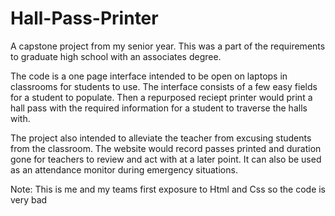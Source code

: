# Hall-Pass-Printer

A capstone project from my senior year. 
This was a part of the requirements to graduate high school with an associates degree. 

The code is a one page interface intended to be open on laptops in classrooms for students to use.
The interface consists of a few easy fields for a student to populate. 
Then a repurposed reciept printer would print a hall pass with the required information 
for a student to traverse the halls with. 

The project also intended to alleviate the teacher from excusing students from the classroom.
The website would record passes printed and duration gone for teachers to review
and act with at a later point. It can also be used as an attendance monitor during emergency
situations.

Note: This is me and my teams first exposure to Html and Css so the code is very bad
